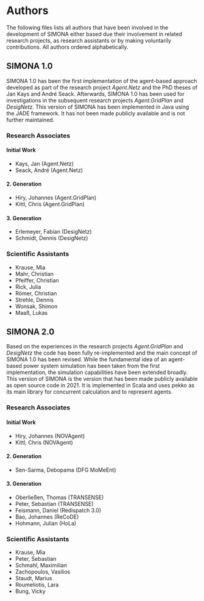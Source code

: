 # Authors
The following files lists all authors that have been involved in the development of SIMONA either based due their
involvement in related research projects, as research assistants or by making voluntarily contributions.
All authors ordered alphabetically.

## SIMONA 1.0
SIMONA 1.0 has been the first implementation of the agent-based approach developed as part of the research
project _Agent.Netz_ and the PhD theses of Jan Kays and André Seack. Afterwards, SIMONA 1.0 has been used
for investigations in the subsequent research projects _Agent.GridPlan_ and _DesigNetz_. This version of SIMONA
has been implemented in Java using the JADE framework. It has not been made publicly available and is not further maintained.

### Research Associates
#### Initial Work
- Kays, Jan (Agent.Netz)
- Seack, André (Agent.Netz)

#### 2. Generation
- Hiry, Johannes (Agent.GridPlan)
- Kittl, Chris (Agent.GridPlan)

#### 3. Generation
- Erlemeyer, Fabian (DesigNetz)
- Schmidt, Dennis (DesigNetz)

### Scientific Assistants
- Krause, Mia
- Mahr, Christian
- Pfeiffer, Christian
- Rick, Julia
- Römer, Christian
- Strehle, Dennis
- Wonsak, Shimon
- Maaß, Lukas

## SIMONA 2.0
Based on the experiences in the research projects _Agent.GridPlan_ and _DesigNetz_ the code has been fully
re-implemented and the main concept of SIMONA 1.0 has been revised. While the fundamental idea of an agent-based
power system simulation has been taken from the first implementation, the simulation capabilities have been extended broadly.
This version of SIMONA is the version that has been made publicly available as open source code in 2021. It is implemented in 
Scala and uses pekko as its main library for concurrent calculation and to represent agents. 

### Research Associates
#### Initial Work
- Hiry, Johannes (NOVAgent)
- Kittl, Chris (NOVAgent)

#### 2. Generation
- Sen-Sarma, Debopama (DFG MoMeEnt)

#### 3. Generation
- Oberließen, Thomas (TRANSENSE)
- Peter, Sebastian (TRANSENSE)
- Feismann, Daniel (Redispatch 3.0)
- Bao, Johannes (ReCoDE)
- Hohmann, Julian (HoLa)

### Scientific Assistants
- Krause, Mia
- Peter, Sebastian
- Schmahl, Maximilian
- Zachopoulos, Vasilios
- Staudt, Marius
- Roumeliotis, Lara
- Bung, Vicky
